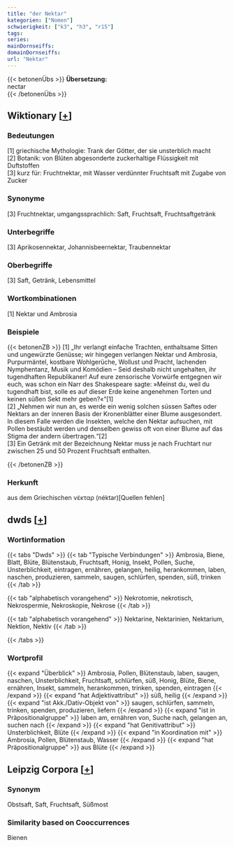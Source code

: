 ```yaml
---
title: "der Nektar"
kategorien: ["Nomen"]
schwierigkeit: ["k3", "h3", "r15"]
tags:
series:
mainDornseiffs:
domainDornseiffs:
url: "Nektar"
---
```


{{< betonenÜbs >}}
**Übersetzung:**  
nectar  
{{< /betonenÜbs >}}

## Wiktionary [[+](https://de.wiktionary.org/wiki/Nektar)]

### Bedeutungen
[1] griechische Mythologie: Trank der Götter, der sie unsterblich macht  
[2] Botanik: von Blüten abgesonderte zuckerhaltige Flüssigkeit mit Duftstoffen  
[3] kurz für: Fruchtnektar, mit Wasser verdünnter Fruchtsaft mit Zugabe von Zucker  

### Synonyme
[3] Fruchtnektar, umgangssprachlich: Saft, Fruchtsaft, Fruchtsaftgetränk  

### Unterbegriffe
[3] Aprikosennektar, Johannisbeernektar, Traubennektar  

### Oberbegriffe
[3] Saft, Getränk, Lebensmittel  

### Wortkombinationen
[1] Nektar und Ambrosia  

### Beispiele
{{< betonenZB >}}
[1] „Ihr verlangt einfache Trachten, enthaltsame Sitten und ungewürzte Genüsse; wir hingegen verlangen Nektar und Ambrosia, Purpurmäntel, kostbare Wohlgerüche, Wollust und Pracht, lachenden Nymphentanz, Musik und Komödien – Seid deshalb nicht ungehalten, ihr tugendhaften Republikaner! Auf eure zensorische Vorwürfe entgegnen wir euch, was schon ein Narr des Shakespeare sagte: »Meinst du, weil du tugendhaft bist, solle es auf dieser Erde keine angenehmen Torten und keinen süßen Sekt mehr geben?«“[1]  
[2] „Nehmen wir nun an, es werde ein wenig solchen süssen Saftes oder Nektars an der inneren Basis der Kronenblätter einer Blume ausgesondert. In diesem Falle werden die Insekten, welche den Nektar aufsuchen, mit Pollen bestäubt werden und denselben gewiss oft von einer Blume auf das Stigma der andern übertragen.“[2]  
[3] Ein Getränk mit der Bezeichnung Nektar muss je nach Fruchtart nur zwischen 25 und 50 Prozent Fruchtsaft enthalten.  

{{< /betonenZB >}}
### Herkunft
aus dem Griechischen νέκταρ (néktar)[Quellen fehlen]  



## dwds [[+](https://www.dwds.de/wb/Nektar)]

### Wortinformation
{{< tabs "Dwds" >}}
{{< tab "Typische Verbindungen" >}}
Ambrosia, Biene, Blatt, Blüte, Blütenstaub, Fruchtsaft, Honig, Insekt, Pollen, Suche, Unsterblichkeit, eintragen, ernähren, gelangen, heilig, herankommen, laben, naschen, produzieren, sammeln, saugen, schlürfen, spenden, süß, trinken
{{< /tab >}}

{{< tab "alphabetisch vorangehend" >}}
Nekrotomie, nekrotisch, Nekrospermie, Nekroskopie, Nekrose
{{< /tab >}}

{{< tab "alphabetisch vorangehend" >}}
Nektarine, Nektarinien, Nektarium, Nektion, Nektiv
{{< /tab >}}

{{< /tabs >}}

### Wortprofil
{{< expand "Überblick" >}} Ambrosia, Pollen, Blütenstaub, laben, saugen, naschen, Unsterblichkeit, Fruchtsaft, schlürfen, süß, Honig, Blüte, Biene, ernähren, Insekt, sammeln, herankommen, trinken, spenden, eintragen {{< /expand >}}
{{< expand "hat Adjektivattribut" >}} süß, heilig {{< /expand >}}
{{< expand "ist Akk./Dativ-Objekt von" >}} saugen, schlürfen, sammeln, trinken, spenden, produzieren, liefern {{< /expand >}}
{{< expand "ist in Präpositionalgruppe" >}} laben am, ernähren von, Suche nach, gelangen an, suchen nach {{< /expand >}}
{{< expand "hat Genitivattribut" >}} Unsterblichkeit, Blüte {{< /expand >}}
{{< expand "in Koordination mit" >}} Ambrosia, Pollen, Blütenstaub, Wasser {{< /expand >}}
{{< expand "hat Präpositionalgruppe" >}} aus Blüte {{< /expand >}}

## Leipzig Corpora [[+](https://corpora.uni-leipzig.de/en/res?word=Nektar&corpusId=deu_newscrawl-public_2018)]


### Synonym
Obstsaft, Saft, Fruchtsaft, Süßmost


### Similarity based on Cooccurrences
Bienen

